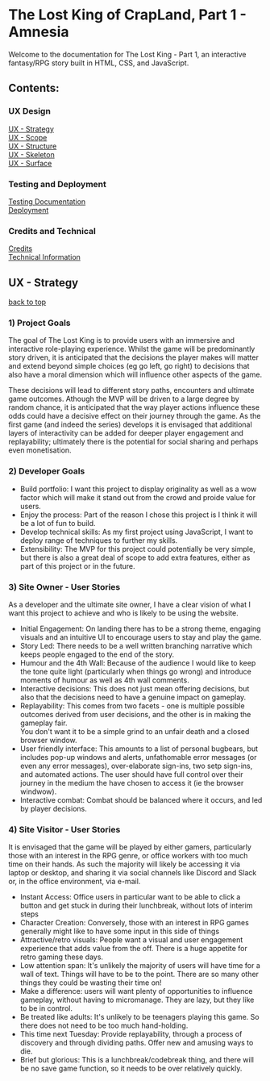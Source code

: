 # The Lost King of CrapLand, Part 1 - Amnesia

Welcome to the documentation for The Lost King - Part 1, an interactive fantasy/RPG story built in HTML, CSS, and JavaScript.

## Contents:

### UX Design

[UX - Strategy](#ux---strategy)\
[UX - Scope](#ux---scope)\
[UX - Structure](#ux---structure)\
[UX - Skeleton](#ux---skeleton)\
[UX - Surface](#ux---surface)

### Testing and Deployment

[Testing Documentation](#testing-documentation)\
[Deployment](#deployment)

### Credits and Technical

[Credits](#credits)\
[Technical Information](#technical-information)

## UX - Strategy 
[back to top](#the-lost-king-of-crapland,-part-1---amnesia)

### 1) Project Goals

The goal of The Lost King is to provide users with an immersive and interactive role-playing experience. 
Whilst the game will be predominantly story driven, it is anticipated that the decisions the player makes will matter 
and extend beyond simple choices (eg go left, go right) to decisions that also have a moral dimension which will influence 
other aspects of the game.

These decisions will lead to different story paths, encounters and ultimate game outcomes. Athough the MVP will be driven to a large 
degree by random chance, it is anticipated that the way player actions influence these odds could have a decisive effect on their 
journey through the game.  As the first game (and indeed the series) develops it is envisaged that additional layers of interactivity 
can be added for deeper player engagement and replayability; ultimately there is the potential for social sharing and perhaps even monetisation.

### 2) Developer Goals

- Build portfolio: I want this project to display originality as well as a wow factor which will make it stand out from the crowd and proide value for users.
- Enjoy the process: Part of the reason I chose this project is I think it will be a lot of fun to build.
- Develop technical skills:  As my first project using JavaScript, I want to deploy range of techniques to further my skills.
- Extensibility:  The MVP for this project could potentially be very simple, but there is also a great deal of scope to add extra features, either as part of this project or in the future.

### 3) Site Owner - User Stories

As a developer and the ultimate site owner, I have a clear vision of what I want this project to achieve and who is likely to be using the website.

- Initial Engagement: On landing there has to be a strong theme, engaging visuals and an intuitive UI to encourage users to stay and play the game.
- Story Led:  There needs to be a well written branching narrative which keeps people engaged to the end of the story.
- Humour and the 4th Wall:  Because of the audience I would like to keep the tone quite light (particularly when things go wrong) and introduce moments of humour as well as 4th wall comments.
- Interactive decisions:  This does not just mean offering decisions, but also that the decisions need to have a genuine impact on gameplay.
- Replayability:  This comes from two facets - one is multiple possible outcomes derived from user decisions, and the other is in making the gameplay fair.  
You don't want it to be a simple grind to an unfair death and a closed browser window.
- User friendly interface:  This amounts to a list of personal bugbears, but includes pop-up windows and alerts, 
unfathomable error messages (or even any error messages), over-elaborate sign-ins, two setp sign-ins, and automated actions.  The user should have full control over their journey in the medium the have chosen to access it (ie the browser windwow).
- Interactive combat: Combat should be balanced where it occurs, and led by player decisions.

### 4) Site Visitor - User Stories

It is envisaged that the game will be played by either gamers, particularly those with an interest in the RPG genre, 
or office workers with too much time on their hands. As such the majority will likely be accessing it via laptop or desktop, 
and sharing it via social channels like Discord and Slack or, in the office environment, via e-mail.

- Instant Access:  Office users in particular want to be able to click a button and get stuck in during their lunchbreak, without lots of interim steps
- Character Creation:  Conversely, those with an interest in RPG games generally might like to have some input in this side of things
- Attractive/retro visuals: People want a visual and user engagement experience that adds value from the off. There is a huge appetite for retro gaming these days. 
- Low attention span:  It's unlikely the majority of users will have time for a wall of text. Things will have to be to the point. There are so many other things they could be wasting their time on!
- Make a difference:  users will want plenty of opportunities to influence gameplay, without having to micromanage.  They are lazy, but they like to be in control.
- Be treated like adults:  It's unlikely to be teenagers playing this game.  So there does not need to be too much hand-holding.
- This time next Tuesday: Provide replayability, through a process of discovery and through dividing paths.  Offer new and amusing ways to die.
- Brief but glorious:  This is a lunchbreak/codebreak thing, and there will be no save game function, so it needs to be over relatively quickly.

